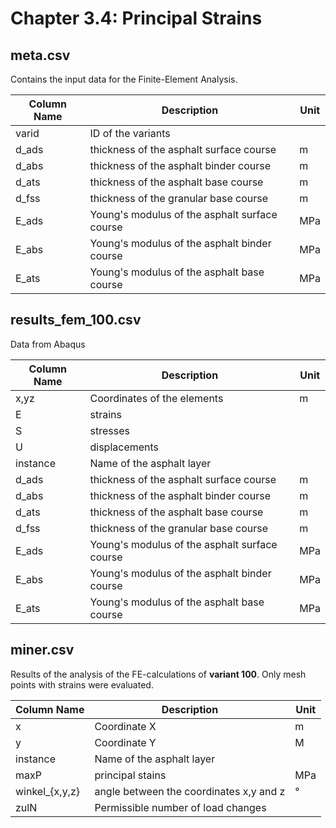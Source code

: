 # Chapter 3.4: Principal Strains

## meta.csv

Contains the input data for the Finite-Element Analysis.

| Column Name | Description                                   | Unit |
| ----------- | --------------------------------------------- | ---- |
| varid       | ID of the variants                            |      |
| d_ads       | thickness of the asphalt surface course       | m    |
| d_abs       | thickness of the asphalt binder course        | m    |
| d_ats       | thickness of the asphalt base course          | m    |
| d_fss       | thickness of the granular base course         | m    |
| E_ads       | Young's modulus of the asphalt surface course | MPa  |
| E_abs       | Young's modulus of the asphalt binder course  | MPa  |
| E_ats       | Young's modulus of the asphalt base course    | MPa  |

## results_fem_100.csv

Data from Abaqus

| Column Name | Description                             | Unit |
| ----------- | --------------------------------------- | ---- |
| x,yz        | Coordinates of the elements             | m    |
| E           | strains                                 |      |
| S           | stresses                                |      |
| U           | displacements                           |      |
| instance    | Name of the asphalt layer               |      |
| d_ads       | thickness of the asphalt surface course       | m    |
| d_abs       | thickness of the asphalt binder course        | m    |
| d_ats       | thickness of the asphalt base course          | m    |
| d_fss       | thickness of the granular base course         | m    |
| E_ads       | Young's modulus of the asphalt surface course | MPa  |
| E_abs       | Young's modulus of the asphalt binder course  | MPa  |
| E_ats       | Young's modulus of the asphalt base course    | MPa  |


## miner.csv

Results of the analysis of the FE-calculations of **variant 100**. Only mesh points with strains were evaluated.



| Column Name    | Description                             | Unit |
| -------------- | --------------------------------------- | ---- |
| x              | Coordinate X                            | m    |
| y              | Coordinate Y                            | M    |
| instance       | Name of the asphalt layer               |      |
| maxP           | principal stains                        | MPa  |
| winkel_{x,y,z} | angle between the coordinates x,y and z | °    |
| zulN           | Permissible number of load changes      |      |

